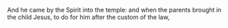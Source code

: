 And he came by the Spirit into the temple: and when the parents brought in the child Jesus, to do for him after the custom of the law,
